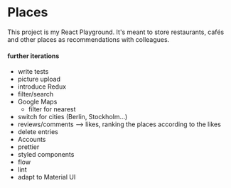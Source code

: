 # Places
This project is my React Playground.
It's meant to store restaurants, cafés and other places as recommendations with colleagues.

#### further iterations

- write tests
- picture upload
- introduce Redux
- filter/search
- Google Maps
    - filter for nearest
- switch for cities (Berlin, Stockholm...)
- reviews/comments —> likes, ranking the places according to the likes
- delete entries
- Accounts
- prettier
- styled components
- flow
- lint
- adapt to Material UI
